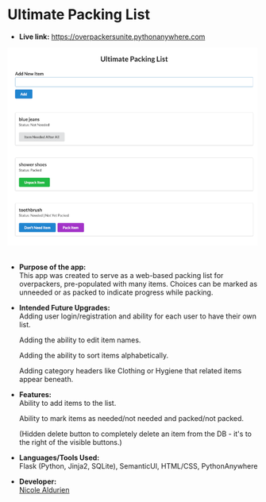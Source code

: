 # Ultimate Packing List

- **Live link:**
  https://overpackersunite.pythonanywhere.com

![](https://github.com/nicolealdurien/flask_packing_list/blob/main/screenshot.png?raw=true)
<br /> <br />

- **Purpose of the app:** <br/>
  This app was created to serve as a web-based packing list for overpackers, pre-populated with many items. Choices can be marked as unneeded or as packed to indicate progress while packing.

- **Intended Future Upgrades:**<br/>
  Adding user login/registration and ability for each user to have their own list.

  Adding the ability to edit item names.

  Adding the ability to sort items alphabetically.
  
  Adding category headers like Clothing or Hygiene that related items appear beneath.

- **Features:**<br/>
  Ability to add items to the list.

  Ability to mark items as needed/not needed and packed/not packed.

  (Hidden delete button to completely delete an item from the DB - it's to the right of the visible buttons.)

- **Languages/Tools Used:**<br/>
  Flask (Python, Jinja2, SQLite), SemanticUI, HTML/CSS, PythonAnywhere

- **Developer:**<br/>
  [Nicole Aldurien](https://github.com/nicolealdurien)
